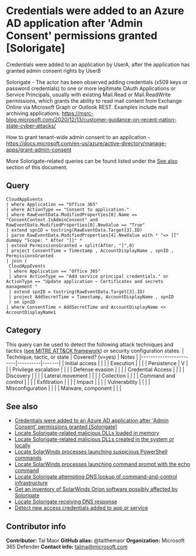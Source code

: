 # Credentials were added to an Azure AD application after 'Admin Consent' permissions granted [Solorigate]
Credentials were added to an application by UserA, after the application has granted admin consent rights by UserB

Solorigate - The actor has been observed adding credentials (x509 keys or password credentials) to one or more legitimate OAuth Applications or Service Principals, usually with existing Mail.Read or Mail.ReadWrite permissions, which grants the ability to read mail content from Exchange Online via Microsoft Graph or Outlook REST. Examples include mail archiving applications.
https://msrc-blog.microsoft.com/2020/12/13/customer-guidance-on-recent-nation-state-cyber-attacks/

How to grant tenant-wide admin consent to an application -
https://docs.microsoft.com/en-us/azure/active-directory/manage-apps/grant-admin-consent

More Solorigate-related queries can be found listed under the [See also](#see-also) section of this document.

## Query
```
CloudAppEvents
| where Application == "Office 365"
| where ActionType == "Consent to application."
| where RawEventData.ModifiedProperties[0].Name == "ConsentContext.IsAdminConsent" and RawEventData.ModifiedProperties[0].NewValue == "True"
| extend spnID = tostring(RawEventData.Target[3].ID)
| parse RawEventData.ModifiedProperties[4].NewValue with * "=> [[" dummpy "Scope: " After "]]" *
| extend PermissionsGranted = split(After, "]",0)
| project ConsentTime = Timestamp , AccountDisplayName , spnID , PermissionsGranted
| join (
 CloudAppEvents
 | where Application == "Office 365"
 | where ActionType == "Add service principal credentials." or ActionType == "Update application – Certificates and secrets management "
 | extend spnID = tostring(RawEventData.Target[3].ID) 
 | project AddSecretTime = Timestamp, AccountDisplayName , spnID 
 ) on spnID 
| where ConsentTime < AddSecretTime and AccountDisplayName <> AccountDisplayName1
```
## Category
This query can be used to detect the following attack techniques and tactics ([see MITRE ATT&CK framework](https://attack.mitre.org/)) or security configuration states.
| Technique, tactic, or state | Covered? (v=yes) | Notes |
|------------------------|----------|-------|
| Initial access |  |  |
| Execution |  |  |
| Persistence | V |  | 
| Privilege escalation |  |  |
| Defense evasion |  |  | 
| Credential Access |  |  | 
| Discovery |  |  | 
| Lateral movement |  |  | 
| Collection |  |  | 
| Command and control |  |  | 
| Exfiltration |  |  | 
| Impact |  |  |
| Vulnerability |  |  |
| Misconfiguration |  |  |
| Malware, component |  |  |

## See also

* [Credentials were added to an Azure AD application after 'Admin Consent' permissions granted [Solorigate]](../Persistence/CredentialsAddAfterAdminConsentedToApp[Solorigate].md)
* [Locate Solorigate-related malicious DLLs loaded in memory](../Campaigns/locate-dll-loaded-in-memory[Solorigate].md)
* [Locate Solorigate-related malicious DLLs created in the system or locally](locate-dll-created-locally[Solorigate].md)
* [Locate SolarWinds processes launching suspicious PowerShell commands](../Campaigns/launching-base64-powershell[Solorigate].md)
* [Locate SolarWinds processes launching command prompt with the echo command](../Campaigns/launching-cmd-echo[Solorigate].md)
* [Locate Solorigate attempting DNS lookup of command-and-control infrastructure](../Campaigns/c2-lookup-from-nonbrowser[Solorigate]..md)
* [Get an inventory of SolarWinds Orion software possibly affected by Solorigate](../Campaigns/possible-affected-software-orion[Solorigate].md)
* [Locate Solorigate receiving DNS response](../Campaigns/solorigate-c2-lookup-response.md)
* [Detect new access credentials added to app or service](../Privilege%20escalation/new-access-credential[Solorigate].md)

## Contributor info
**Contributor:** Tal Maor
**GitHub alias:** @talthemaor
**Organization:** Microsoft 365 Defender
**Contact info:** talma@microsoft.com
